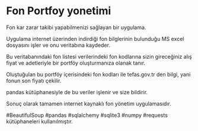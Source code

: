 # Fon Portfoy yonetimi
Fon kar zarar takibi yapabilmenizi sağlayan bir uygulama.

Uygulama internet üzerinden indirdiği fon bilglerinin bulunduğu MS excel dosyasını işler ve onu veritabına kaydeder. 

Bu veritabanındaki fon listesi verilerindeki fon kodlarına sizin gireceğiniz alış fiyat ve adetleriyle bir portföy oluşturmanıza olanak tanır.

Oluştuğulan bu portföy içerisindeki fon kodları ile tefas.gov.tr den bilgi, yani fonun son fiyatı çekilir.

pandas kütüphanesiyle de bu veriler işlenir ve size bildirir.

Sonuç olarak tamamen internet kaynaklı fon yönetim uygulamasıdır.

#BeautifulSoup #pandas #sqlalchemy #sqlite3 #numpy #requests kütüphaneleri kullanılmıştır.
